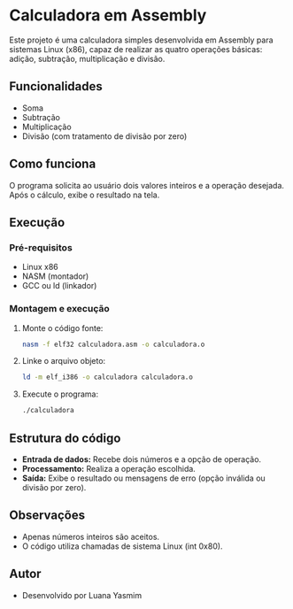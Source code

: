 # Calculadora em Assembly

Este projeto é uma calculadora simples desenvolvida em Assembly para sistemas Linux (x86), capaz de realizar as quatro operações básicas: adição, subtração, multiplicação e divisão.

## Funcionalidades
- Soma
- Subtração
- Multiplicação
- Divisão (com tratamento de divisão por zero)

## Como funciona
O programa solicita ao usuário dois valores inteiros e a operação desejada. Após o cálculo, exibe o resultado na tela.

## Execução
### Pré-requisitos
- Linux x86
- NASM (montador)
- GCC ou ld (linkador)

### Montagem e execução
1. Monte o código fonte:
   ```bash
   nasm -f elf32 calculadora.asm -o calculadora.o
   ```
2. Linke o arquivo objeto:
   ```bash
   ld -m elf_i386 -o calculadora calculadora.o
   ```
3. Execute o programa:
   ```bash
   ./calculadora
   ```

## Estrutura do código
- **Entrada de dados:** Recebe dois números e a opção de operação.
- **Processamento:** Realiza a operação escolhida.
- **Saída:** Exibe o resultado ou mensagens de erro (opção inválida ou divisão por zero).

## Observações
- Apenas números inteiros são aceitos.
- O código utiliza chamadas de sistema Linux (int 0x80).

## Autor
- Desenvolvido por Luana Yasmim
